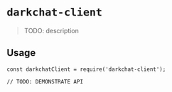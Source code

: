# `darkchat-client`

> TODO: description

## Usage

```
const darkchatClient = require('darkchat-client');

// TODO: DEMONSTRATE API
```
